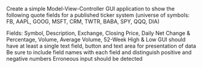 Create a simple Model-View-Controller GUI application to show the following quote fields for a published ticker system (universe of symbols: FB, AAPL, GOOG, MSFT, CRM, TWTR, BABA, SPY, QQQ, DIA) 

  Fields: Symbol, Description, Exchange, Closing Price, Daily Net Change & Percentage, Volume, Average Volume, 52-Week High & Low
  GUI should have at least a single text field, button and text area for presentation of data 
  Be sure to include field names with each field and distinguish positive and negative numbers 
  Erroneous input should be detected 


